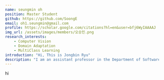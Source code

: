 ```yaml
---
name: seungmin oh
position: Master Student
github: https://github.com/SoongE
email: oh1.seungmin@gmail.com
profile: https://scholar.google.com/citations?hl=en&user=bfj6WyIAAAAJ
img_url: /assets/images/members/오승민.png
research_interests:
    - Computer Vision
    - Domain Adaptation
    - MultiClass Learning
introduction: "Hi, This is Jongbin Ryu"
description: "I am an assistant professor in the Department of Software and Computer Engineering at Ajou University. Before coming to Ajou University,  I spend three years as a research fellow at Hanyang University. I received my Ph.D. degree from KAIST in the School of Computing under Prof. Hyun S. Yang in 2017. I completed my B.S. and M.S. degrees in 2009 and 2011 at Chung-Ang University under Prof. Hohyun Park."
---
```

hi
